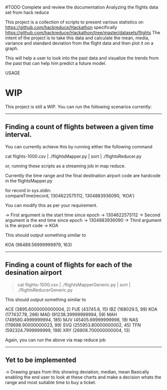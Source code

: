 #TODO Complete and review the documentation
Analyzing the flights data set from hack reduce

This project is a collection of scripts to present various statistics on https://github.com/hackreduce/Hackathon specifically https://github.com/hackreduce/Hackathon/tree/master/datasets/flights
The intent of the project is to take this data and calculate the mean, media, variance and standard deviation from the flight data and then plot it on a graph.

This will help a user to look into the past data and visualize the trends from the past that can help him predict a future model.


USAGE 

# WIP

This project is still a WIP. You can run the following scenarios currently:

---------------------------------------------------------
Finding a count of flights between a given time interval.
---------------------------------------------------------

You can currently achieve this by running either the following command

cat flights-1000.csv | ./flightsMapper.py | sort | ./flightsReducer.py 

or, running these scripts as a streaming job in map reduce. 

Currently the time range and the final destination airport code are hardcode in the flightsMapper.py

for record in sys.stdin:                                                       
     compareTime(record, 1304622575112, 1304883936090, 'KOA') 

You can modify this as per your requirement.

-> First argument is the start time since epoch -> 1304622575112
-> Second argument is the end time since epoch -> 1304883936090
-> Third argument is the airport code -> KOA

This should output something similar to 

KOA  (96489.56999999979, 163)

---------------------------------------------------------
Finding a count of flights for each of the desination airport
---------------------------------------------------------
> cat flights-1000.csv | ./flightsMapperGeneric.py | sort | ./flightsReducerGeneric.py 

This should output something similar to 

ACE  (3895.6000000000004, 2)
FUE	(43745.6, 15)
IBZ	(168029.5, 99)
KOA	(177437.78, 266)
MAD	(91238.39999999994, 59)
MAH	(749580.4999999994, 185)
MJV	(45405.69999999998, 19)
NAS	(119698.90000000023, 99)
SVQ	(255953.80000000002, 45)
TFN	(592324.7999999999, 198)
XRY	(26908.700000000004, 13)

Again, you can run the above via map reduce job

---------------------------------------------------------
Yet to be implemented
---------------------------------------------------------
-> Drawing graps from this showing deviation, median, mean 
Basically enabling the end user to look at these charts and make a decision whats the range and most suitable time to buy a ticket.